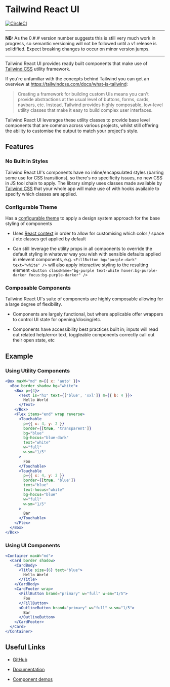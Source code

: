 # Tailwind React UI

[![CircleCI](https://circleci.com/gh/emortlock/tailwind-react-ui.svg?style=svg)](https://circleci.com/gh/emortlock/tailwind-react-ui)

---

**NB:** As the 0.#.# version number suggests this is still very much work in progress, so semantic versioning will not be followed until a v1 release is solidified. Expect breaking changes to occur on minor version jumps.

---

Tailwind React UI provides ready built components that make use of [Tailwind CSS](https://tailwindcss.com/) utility framework.

If you're unfamiliar with the concepts behind Tailwind you can get an overview at https://tailwindcss.com/docs/what-is-tailwind:

> Creating a framework for building custom UIs means you can't provide abstractions at the usual level of buttons, forms, cards, navbars, etc.
> Instead, Tailwind provides highly composable, low-level utility classes that make it easy to build complex user interfaces.

Tailwind React UI leverages these utility classes to provide base level components that are common across various projects, whilst still offering the ability to customise the output to match your project's style.

## Features

### No Built in Styles

Tailwind React UI's components have no inline/encapsulated styles (barring some use for CSS transitions), so there's no specificity issues, no new CSS in JS tool chain to apply. The library simply uses classes made available by [Tailwind CSS](https://tailwindcss.com/) that your whole app will make use of with hooks available to specify which classes are applied.

### Configurable Theme

Has a [configurable theme](https://emortlock.github.io/tailwind-react-ui/#theming) to apply a design system approach for the base styling of components

- Uses [React context](https://reactjs.org/docs/context.html) in order to allow for customising which color / space / etc classes get applied by default

- Can still leverage the utility props in all components to override the default styling in whatever way you wish with sensible defaults applied in relevent components, e.g. `<FillButton bg="purple-dark" text="white" />` will also apply interactive styling to the resulting element `<button className="bg-purple text-white hover:bg-purple-darker focus:bg-purple-darker" />`

### Composable Components

Tailwind React UI's suite of components are highly composable allowing for a large degree of flexibility.

- Components are largely functional, but where applicable offer wrappers to control UI state for opening/closing/etc.

- Components have accessibility best practices built in; inputs will read out related help/error text, toggleable components correctly call out their open state, etc


## Example

### Using Utility Components

```jsx
<Box maxW="md" m={{ x: 'auto' }}>
  <Box border shadow bg="white">
    <Box p={4}>
      <Text is="h1" text={['blue', 'xxl']} m={{ b: 4 }}>
        Hello World
      </Text>
    </Box>
    <Flex items="end" wrap reverse>
      <Touchable
        p={{ x: 4, y: 2 }}
        border={[true, 'transparent']}
        bg="blue"
        bg-hocus="blue-dark"
        text="white"
        w="full"
        w-sm="1/5"
      >
        Foo
      </Touchable>
      <Touchable
        p={{ x: 4, y: 2 }}
        border={[true, 'blue']}
        text="blue"
        text-hocus="white"
        bg-hocus="blue"
        w="full"
        w-sm="1/5"
      >
        Bar
      </Touchable>
    </Flex>
  </Box>
</Box>
```

### Using UI Components

```jsx
<Container maxW="md">
  <Card border shadow>
    <CardBody>
      <Title size={6} text="blue">
        Hello World
      </Title>
    </CardBody>
    <CardFooter wrap>
      <FillButton brand="primary" w="full" w-sm="1/5">
        Foo
      </FillButton>
      <OutlineButton brand="primary" w="full" w-sm="1/5">
        Bar
      </OutlineButton>
    </CardFooter>
  </Card>
</Container>
```

## Useful Links

- [GitHub](https://github.com/Lucrecio-Felipe/React-Tailwind-Material-UI)

- [Documentation](https://emortlock.github.io/tailwind-react-ui/#documentation)

- [Component demos](https://emortlock.github.io/tailwind-react-ui/#utility-components)
